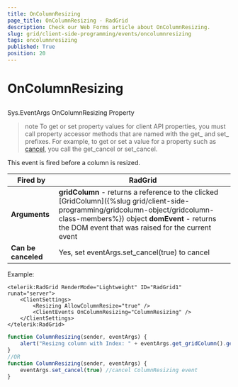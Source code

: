```yaml
---
title: OnColumnResizing
page_title: OnColumnResizing - RadGrid
description: Check our Web Forms article about OnColumnResizing.
slug: grid/client-side-programming/events/oncolumnresizing
tags: oncolumnresizing
published: True
position: 20
---
```


# OnColumnResizing



## 

Sys.EventArgs OnColumnResizing Property

>note To get or set property values for client API properties, you must call property accessor methods that are named with the get_ and set_ prefixes. For example, to get or set a value for a property such as [cancel](https://msdn.microsoft.com/en-us/library/bb310859.aspx), you call the get_cancel or set_cancel.
>


This event is fired before a column is resized.


|  **Fired by**  | RadGrid |
| ------ | ------ |
| **Arguments** | **gridColumn** - returns a reference to the clicked [GridColumn]({%slug grid/client-side-programming/gridcolumn-object/gridcolumn-class-members%}) object **domEvent** - returns the DOM event that was raised for the current event|
| **Can be canceled** |Yes, set eventArgs.set_cancel(true) to cancel|

Example:

````ASP.NET
<telerik:RadGrid RenderMode="Lightweight" ID="RadGrid1" runat="server">
    <ClientSettings>
        <Resizing AllowColumnResize="true" />
        <ClientEvents OnColumnResizing="ColumnResizing" />
    </ClientSettings>
</telerik:RadGrid>
````



````JavaScript
function ColumnResizing(sender, eventArgs) {
    alert("Resizng column with Index: " + eventArgs.get_gridColumn().get_element().cellIndex + ", width: " + eventArgs.get_gridColumn().get_element().offsetWidth);
}
//OR
function ColumnResizing(sender, eventArgs) {
    eventArgs.set_cancel(true) //cancel ColumnResizing event
}
````


